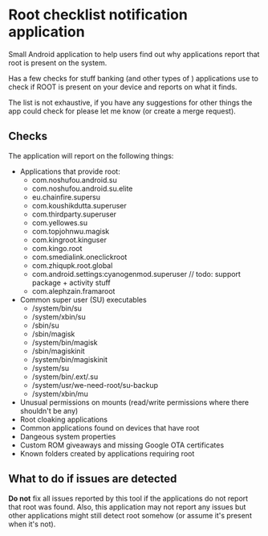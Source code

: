 # Root checklist notification application
Small Android application to help users find out why applications report that root is present on the system.

Has a few checks for stuff banking (and other types of ) applications use to check if ROOT is present on your device and reports on what it finds.

The list is not exhaustive, if you have any suggestions for other things the app could check for please let me know (or create a merge request).

## Checks
The application will report on the following things:
 - Applications that provide root:
   - com.noshufou.android.su
   - com.noshufou.android.su.elite
   - eu.chainfire.supersu
   - com.koushikdutta.superuser
   - com.thirdparty.superuser
   - com.yellowes.su
   - com.topjohnwu.magisk
   - com.kingroot.kinguser
   - com.kingo.root
   - com.smedialink.oneclickroot
   - com.zhiqupk.root.global
   - com.android.settings:cyanogenmod.superuser // todo: support package + activity stuff
   - com.alephzain.framaroot
 - Common super user (SU) executables
   - /system/bin/su
   - /system/xbin/su
   - /sbin/su
   - /sbin/magisk
   - /system/bin/magisk
   - /sbin/magiskinit
   - /system/bin/magiskinit
   - /system/su
   - /system/bin/.ext/.su
   - /system/usr/we-need-root/su-backup
   - /system/xbin/mu
 - Unusual permissions on mounts (read/write permissions where there shouldn't be any)
 - Root cloaking applications
 - Common applications found on devices that have root
 - Dangeous system properties
 - Custom ROM giveaways and missing Google OTA certificates
 - Known folders created by applications requiring root

## What to do if issues are detected
**Do not** fix all issues reported by this tool if the applications do not report that root was found.
Also, this application may not report any issues but other applications might still detect root somehow (or assume it's present when it's not). 